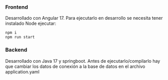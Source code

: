 ### Frontend
Desarrollado con Angular 17. Para ejecutarlo en desarrollo se necesita tener instalado Node ejecutar:

    npm i
    npm run start

### Backend
Desarrollado con Java 17 y springboot.
Antes de ejecutarlo/compilarlo hay que cambiar los datos de conexión a la base de datos en el archivo application.yaml
